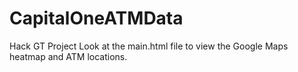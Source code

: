 # CapitalOneATMData

Hack GT Project
Look at the main.html file to view the Google Maps heatmap and ATM locations.
